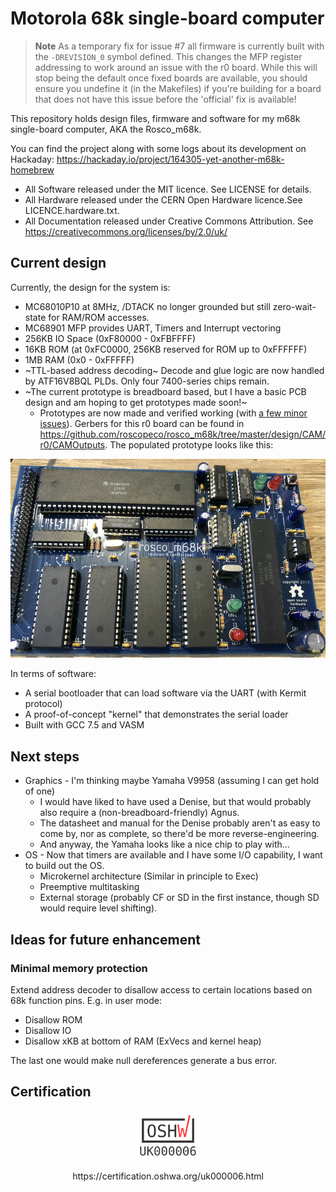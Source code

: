 # Motorola 68k single-board computer

> **Note** As a temporary fix for issue #7 all firmware is currently
  built with the `-DREVISION_0` symbol defined. This changes the 
  MFP register addressing to work around an issue with the r0 board.
  While this will stop being the default once fixed boards are available,
  you should ensure you undefine it (in the Makefiles) if you're building
  for a board that does not have this issue before the 'official' fix
  is available!

This repository holds design files, firmware and software for my m68k 
single-board computer, AKA the Rosco_m68k.

You can find the project along with some logs about its development
on Hackaday: https://hackaday.io/project/164305-yet-another-m68k-homebrew

* All Software released under the MIT licence. See LICENSE for details.
* All Hardware released under the CERN Open Hardware licence.See LICENCE.hardware.txt.
* All Documentation released under Creative Commons Attribution. See https://creativecommons.org/licenses/by/2.0/uk/

## Current design

Currently, the design for the system is:

* MC68010P10 at 8MHz, /DTACK no longer grounded but still zero-wait-state for RAM/ROM accesses.
* MC68901 MFP provides UART, Timers and Interrupt vectoring
* 256KB IO Space (0xF80000 - 0xFBFFFF)
* 16KB ROM (at 0xFC0000, 256KB reserved for ROM up to 0xFFFFFF)
* 1MB RAM (0x0 - 0xFFFFF)
* ~TTL-based address decoding~ Decode and glue logic are now handled by ATF16V8BQL PLDs. Only four 7400-series chips remain.
* ~The current prototype is breadboard based, but I have a basic PCB design and am hoping to get prototypes made soon!~
  * Prototypes are now made and verified working (with [a few minor issues](https://github.com/roscopeco/rosco_m68k/projects/1)). Gerbers for this r0 board can be found in https://github.com/roscopeco/rosco_m68k/tree/master/design/CAM/r0/CAMOutputs. The populated prototype looks like this:

![Prototype board](images/first-populated-prototype.jpg)

In terms of software:

* A serial bootloader that can load software via the UART (with Kermit protocol)
* A proof-of-concept "kernel" that demonstrates the serial loader
* Built with GCC 7.5 and VASM

## Next steps

* Graphics - I'm thinking maybe Yamaha V9958 (assuming I can get hold of one)
  * I would have liked to have used a Denise, but that would probably also require a (non-breadboard-friendly) Agnus.
  * The datasheet and manual for the Denise probably aren't as easy to come by, nor as complete, so there'd be more reverse-engineering.
  * And anyway, the Yamaha looks like a nice chip to play with...
* OS - Now that timers are available and I have some I/O capability, I want to build out the OS.
  * Microkernel architecture (Similar in principle to Exec)
  * Preemptive multitasking
  * External storage (probably CF or SD in the first instance, though SD would require level shifting).

## Ideas for future enhancement

### Minimal memory protection

Extend address decoder to disallow access to certain locations based on 68k function pins.
E.g. in user mode:

* Disallow ROM
* Disallow IO
* Disallow xKB at bottom of RAM (ExVecs and kernel heap)

The last one would make null dereferences generate a bus error.

## Certification

<p align='center'>
<img alt='OSHWA Certified' src='/images/oshwa.png?raw=true' title='OSHWA Certification UK000006' width='20%'>
</p>
<p align='center'>
https://certification.oshwa.org/uk000006.html
</p>
